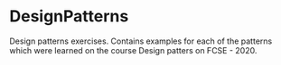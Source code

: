 # DesignPatterns
Design patterns exercises. Contains examples for each of the patterns which were learned on the course Design patters on FCSE - 2020.
